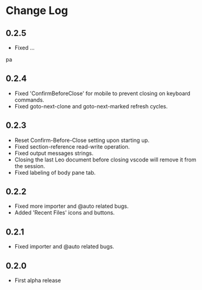 # Change Log

## 0.2.5

- Fixed ...

pa
## 0.2.4

- Fixed 'ConfirmBeforeClose' for mobile to prevent closing on keyboard commands.
- Fixed goto-next-clone and goto-next-marked refresh cycles.

## 0.2.3

- Reset Confirm-Before-Close setting upon starting up.
- Fixed section-reference read-write operation.
- Fixed output messages strings.
- Closing the last Leo document before closing vscode will remove it from the session.
- Fixed labeling of body pane tab.

## 0.2.2

- Fixed more importer and @auto related bugs.
- Added 'Recent Files' icons and buttons.

## 0.2.1

- Fixed importer and @auto related bugs.

## 0.2.0 

- First alpha release

